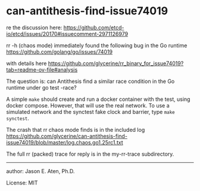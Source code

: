 can-antithesis-find-issue74019
==============================

re the discussion here:
https://github.com/etcd-io/etcd/issues/20170#issuecomment-2971126979

rr -h (chaos mode) immediately found the following bug in the Go runtime
https://github.com/golang/go/issues/74019

with details here
https://github.com/glycerine/rr_binary_for_issue74019?tab=readme-ov-file#analysis

The question is: can Antithesis find a similar
race condition in the Go runtime under go test -race?

A simple `make` should create and run a docker container
with the test, using docker compose. However, that will
use the real network. To use a simulated network and
the synctest fake clock and barrier, type `make synctest`.


The crash that rr chaos mode finds is in the included log
https://github.com/glycerine/can-antithesis-find-issue74019/blob/master/log.chaos.go1.25rc1.txt

The full rr (packed) trace for reply is in the my-rr-trace subdirectory.

---
author: Jason E. Aten, Ph.D.

License: MIT
